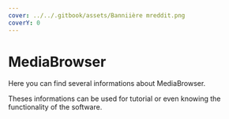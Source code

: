 ```yaml
---
cover: ../../.gitbook/assets/Banniière mreddit.png
coverY: 0
---
```


# MediaBrowser

Here you can find several informations about MediaBrowser.

Theses informations can be used for tutorial or even knowing the functionality of the software.
